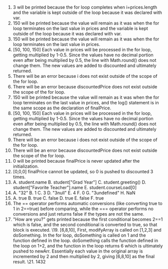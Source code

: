 1. 3 will be printed because the for loop completes when i=prices.length and the variable is kept outside of the loop because it was declared with var.
2. 150 will be printed because the value will remain as it was when the for loop terminates on the last value in prices and the variable is kept outside of the loop because it was declared with var.
3. 150 will be printed because the value will remain as it was when the for loop terminates on the last value in prices. 
4. \[50, 100, 150\] Each value in prices will be processed in the for loop, getting multiplied by 1-0.5. Since the values have no decimal portion even after being multiplied by 0.5, the line with Math.round() does not change them. The new values are added to discounted and ultimately returned.
5. There will be an error because i does not exist outside of the scope of the for loop.
6. There will be an error because discountedPrice does not exist outside the scope of the for loop.
7. 150 will be printed because the value will remain as it was when the for loop terminates on the last value in prices, and the log() statement is in the same scope as the declaration of finalPrice. 
8. \[50, 100, 150\] Each value in prices will be processed in the for loop, getting multiplied by 1-0.5. Since the values have no decimal portion even after being multiplied by 0.5, the line with Math.round() does not change them. The new values are added to discounted and ultimately returned.
9. There will be an error because i does not exist outside of the scope of the for loop.
10. There will be an error because discountedPrice does not exist outside the scope of the for loop.
11. 0 will be printed because finalPrice is never updated after the initialization.
12. \[0,0,0\] finalPrice cannot be updated, so 0 is pushed to discounted 3 times.
13. A. student.name
    B. student["Grad Year"]
    C. student.greeting()
    D. student["Favorite Teacher"].name
    E. student.courseLoad[0]
14. A. "32"
    B. 1
    C. 3
    D. "3null"
    E. 4
    F. 0
    G. "3undefined"
    H. NaN
15. A. true
    B. true
    C. false
    D. true
    E. false
    F. true
16. The == operator performs automatic conversions (like converting true to 1 in 2==true) before comparing, while the === operator performs no conversions and just returns false if the types are not the same.
17. "How are you?" gets printed because the first conditional becomes 2==1 which is false, and the second conditional is converted to true, so that block is executed. 
\19. \[6,8,10\], First, modifyArray is called on \[1,2,3\] and doSomething. In the for loop, doSomething is called on 1 and the function defined in the loop. doSomething calls the function defined in the loop on 1+2, and the function in the loop returns 6 which is ultimately pushed to newArr. Essentially each value in the original array is incremented by 2 and then multiplied by 2, giving \[6,8,10\] as the final result. 
\21. 1432
